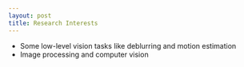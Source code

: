 ```yaml
---
layout: post
title: Research Interests
---
```


<ul>
<li><t1><span>Some low-level vision tasks like deblurring and motion estimation</span></t1></li>
<li><t1><span>Image processing and computer vision</span></t1></li>
</ul>
